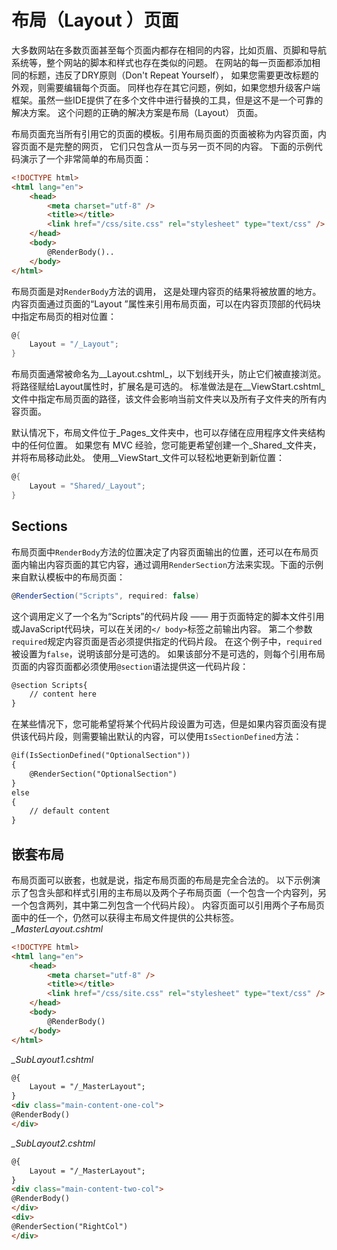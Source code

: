 # 布局（Layout ）页面

大多数网站在多数页面甚至每个页面内都存在相同的内容，比如页眉、页脚和导航系统等，整个网站的脚本和样式也存在类似的问题。 在网站的每一页面都添加相同的标题，违反了DRY原则（Don't Repeat Yourself）， 如果您需要更改标题的外观，则需要编辑每个页面。 同样也存在其它问题，例如，如果您想升级客户端框架。虽然一些IDE提供了在多个文件中进行替换的工具，但是这不是一个可靠的解决方案。 这个问题的正确的解决方案是布局（Layout） 页面。

布局页面充当所有引用它的页面的模板。引用布局页面的页面被称为内容页面，内容页面不是完整的网页， 它们只包含从一页与另一页不同的内容。 
下面的示例代码演示了一个非常简单的布局页面：
```html
<!DOCTYPE html>
<html lang="en">
    <head>
        <meta charset="utf-8" />
        <title></title>
        <link href="/css/site.css" rel="stylesheet" type="text/css" />
    </head>
    <body>
        @RenderBody()..
    </body>
</html>
```

布局页面是对`RenderBody`方法的调用， 这是处理内容页的结果将被放置的地方。 内容页面通过页面的“Layout ”属性来引用布局页面，可以在内容页顶部的代码块中指定布局页的相对位置：
```csharp
@{
    Layout = "/_Layout";
}
```
布局页面通常被命名为_\_Layout.cshtml_，以下划线开头，防止它们被直接浏览。将路径赋给Layout属性时，扩展名是可选的。 标准做法是在_\_ViewStart.cshtml_文件中指定布局页面的路径，该文件会影响当前文件夹以及所有子文件夹的所有内容页面。

默认情况下，布局文件位于_Pages_文件夹中，也可以存储在应用程序文件夹结构中的任何位置。 如果您有 MVC 经验，您可能更希望创建一个_Shared_文件夹，并将布局移动此处。 使用_\_ViewStart_文件可以轻松地更新到新位置：
```csharp
@{
    Layout = "Shared/_Layout";
}
```

## Sections

布局页面中`RenderBody`方法的位置决定了内容页面输出的位置，还可以在布局页面内输出内容页面的其它内容，通过调用`RenderSection`方法来实现。下面的示例来自默认模板中的布局页面：

```csharp
@RenderSection("Scripts", required: false)
```

这个调用定义了一个名为“Scripts”的代码片段 —— 用于页面特定的脚本文件引用或JavaScript代码块，可以在关闭的`</ body>`标签之前输出内容。 第二个参数`required`规定内容页面是否必须提供指定的代码片段。 在这个例子中，`required`被设置为`false`，说明该部分是可选的。 如果该部分不是可选的，则每个引用布局页面的内容页面都必须使用`@section`语法提供这一代码片段：
```html
@section Scripts{
    // content here
}
```

在某些情况下，您可能希望将某个代码片段设置为可选，但是如果内容页面没有提供该代码片段，则需要输出默认的内容，可以使用`IsSectionDefined`方法：
```html
@if(IsSectionDefined("OptionalSection"))
{
    @RenderSection("OptionalSection")
}
else
{
    // default content
}
```

## 嵌套布局

布局页面可以嵌套，也就是说，指定布局页面的布局是完全合法的。 以下示例演示了包含头部和样式引用的主布局以及两个子布局页面（一个包含一个内容列，另一个包含两列，其中第二列包含一个代码片段）。 内容页面可以引用两个子布局页面中的任一个，仍然可以获得主布局文件提供的公共标签。
_\_MasterLayout.cshtml_
```html
<!DOCTYPE html>
<html lang="en">
    <head>
        <meta charset="utf-8" />
        <title></title>
        <link href="/css/site.css" rel="stylesheet" type="text/css" />
    </head>
    <body>
        @RenderBody()
    </body>
</html>
```

_\_SubLayout1.cshtml_
```html
@{
    Layout = "/_MasterLayout";
}
<div class="main-content-one-col">
@RenderBody()
</div>
```
_\_SubLayout2.cshtml_
```html
@{
    Layout = "/_MasterLayout";
}
<div class="main-content-two-col">
@RenderBody()
</div>
<div>
@RenderSection("RightCol")
</div>
```
